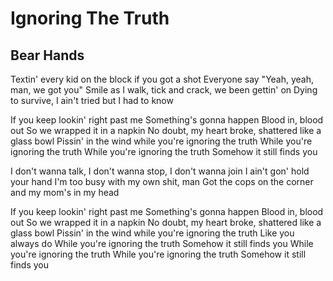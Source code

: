 # Ignoring The Truth
## Bear Hands
Textin' every kid on the block if you got a shot
Everyone say "Yeah, yeah, man, we got you"
Smile as I walk, tick and crack, we been gettin' on
Dying to survive, I ain't tried but I had to know

If you keep lookin' right past me
Something's gonna happen
Blood in, blood out
So we wrapped it in a napkin
No doubt, my heart broke, shattered like a glass bowl
Pissin' in the wind while you're ignoring the truth
While you're ignoring the truth
While you're ignoring the truth
Somehow it still finds you

I don't wanna talk, I don't wanna stop, I don't wanna join
I ain't gon' hold your hand
I'm too busy with my own shit, man
Got the cops on the corner and my mom's in my head

If you keep lookin' right past me
Something's gonna happen
Blood in, blood out
So we wrapped it in a napkin
No doubt, my heart broke, shattered like a glass bowl
Pissin' in the wind while you're ignoring the truth
Like you always do
While you're ignoring the truth
Somehow it still finds you
While you're ignoring the truth
While you're ignoring the truth
Somehow it still finds you